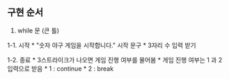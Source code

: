 ## 구현 순서
1. while 문 (큰 틀)
   
  1-1. 시작
    * "숫자 야구 게임을 시작합니다." 시작 문구
    * 3자리 수 입력 받기
    
  1-2. 종료
    * 3스트라이크가 나오면 게임 진행 여부를 물어봄
    * 게임 진행 여부는 1 과 2 입력으로 받음
    * 1 : continue
    * 2 : break
